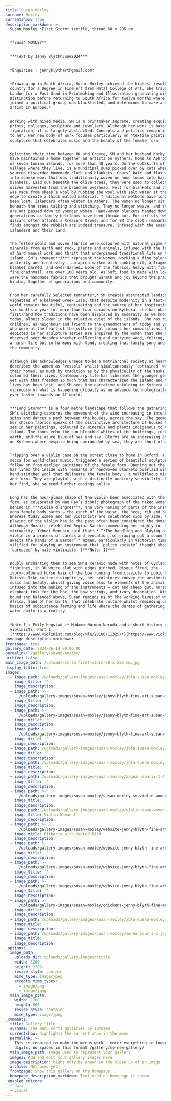 ```yaml
---
title: Susan Moxley
surname: Moxley
currentshow: true
description_markdown: >-
  Susan Moxley *First Storm* textile, thread 68 x 205 cm


  **Susan MOXLEY**


  ***Text by Jenny Blyth©June2024***


  *Enquiries : jennyblythart@gmail.com*


  *Growing up in South Africa, Susan Moxley achieved the highest results in the
  country for a Degree in Fine Art from Natal College of Art. She travelled to
  London for a Post Grad in Printmaking and Illustration graduating with
  Distinction before returning to South Africa for twelve months where she
  joined a political group, was blacklisted, and determined to make a life as an
  artist in Europe.*


  Working with mixed media, SM is a printmaker supreme, creating exquisite
  prints, collages, sculpture and jewellery. Although her work is based in
  figuration, it is largely abstracted. Concepts and politics remain important
  to her. Her new body of work focuses particularly on ‘textile paintings’ with
  sculpture that celebrates music and the beauty of the female form.


  Splitting their time between UK and Greece, SM and her husband Korky Paul,
  have maintained a home together as artists on Kythera, home to Aphrodite - one
  of seven Ionian islands, for more than 40 years. On the outskirts of the
  village where they live, is a municipal dump picked over by cats where SM has
  sourced discarded homemade cloth and blankets. Goats’ hair and flax was spun
  into coarse wool that was traditionally woven on home looms into hardwearing
  blankets. Laid out beneath the olive trees, they were used to collect the
  olives harvested from the branches overhead. Felt for blankets and clothing
  was made from sheep’s wool by rubbing the wool with salt water at the sea’s
  edge to create a thick matted material. Traditional methods have long since
  been lost. Islanders often winter in Athens. The women no longer sit out
  beneath the trees talking and stitching. They no longer weave, and the skills
  are not passed down to younger women. Hand-woven blankets handed down over
  generations as family heirlooms have been thrown out. For artists, what we
  discard often affords a treasure trove, and for SM the cloth remnants that she
  finds amongst the rubbish are indeed treasure, infused with the essence of the
  islanders and their land.


  The felted wools and woven fabrics were coloured with natural pigments and
  minerals from earth and rock, plants and animals, infused with the family song
  of hard manual work and thrift that underpinned traditional life on the
  island. SM’s *mement**i*** represent the women, working a fine balance of
  austerity and creativity - an apron marked with cooking oil, a fragment of
  blanket darned, and over-darned… Some of the fabrics, heavy with flax like
  fine chainmail, are over 100 years old. As Sufi food is made with love, so too
  were the handmade fabrics that brought warmth and joy beyond the practical, a
  binding together of generations and community.


  From her carefully selected remnants*,* SM creates abstracted landscapes,
  vignettes of a beloved Greek Isle, that despite modernity in a fast-changing
  world remains beautiful, captivating and the source of her inspiration. Living
  six months a year for more than four decades on Kythera, she has observed
  first-hand how traditions have been displaced by modernity as we know it
  today, albeit slower in the relative quiet of the islands. She has raised her
  children, as neighbour and friend to the grandmothers of today and yesteryear
  who were at the heart of the culture that colours her compositions. Figures
  depicted in her sculpture series are inspired by the women that she has
  observed over decades whether collecting and carrying wood, felting, sewing –
  a harsh life but in harmony with land, creating that family song and pride in
  the community.


  Although she acknowledges Greece to be a matriarchal society at heart, she
  describes the women as ‘vessels’ whilst simultaneously ‘contained’ within
  their homes, as much by tradition as by the physicality of the tasks that that
  coloured their lives. Contemporary life has liberated the younger generation,
  yet with that freedom so much that has characterized the island and their
  lives has been lost, and SM sees the narrative unfolding in Kythera as a
  microcosm of what is happening globally as we advance technologically marching
  ever faster towards an AI world.


  ***Long Storm*** is a four metre landscape that follows the gathering storm.
  SM’s stitching captures the movement of the wind increasing in intensity as it
  spins and dances a path between the houses, across the sky. The geometry of
  her chosen fabrics speaks of the distinctive architecture of houses that we
  see in her paintings, coloured by minerals and plants indigenous to the
  island. The tones echo the sun-bleached whites of the buildings, rust-red
  earth, and the azure blue of sea and sky. Storms are an increasing phenomenon
  on Kythera where despite being surrounded by sea, they are short of water.


  Tripping over a violin case on the street close to home in Oxford, a quiet
  mecca for world class music, triggered a series of beautiful sculptures that
  follow on from earlier paintings of the female form. Opening out the case, SM
  has lined the inside with remnants of handwoven blankets overlaid with
  hand-stitched wool that delineate the female body - a mellifluous mix of music
  and form. They are playful, with a distinctly auditory sensibility. Excited by
  her find, she sourced further casings online.


  Long has the hour-glass shape of the violin been associated with the female
  form, as celebrated by Man Ray’s iconic photograph of the naked woman from
  behind in ***Violin d’Ingres***. The very naming of parts of the instrument
  echo female body parts – the cinch of the waist, the neck, rib and belly…
  Whereas today women and men violinists are celebrated side by side, the
  playing of the violin has in the past often been considered the domain of men.
  Although Mozart, celebrated Regina Sacchi commending her highly for her
  virtuosity, Yehudi Menuhin said that*…* “*The handling and playing of the
  violin is a process of caress and evocation, of drawing out a sound that
  awaits the hands of a master”.* Women, particularly in Victorian times, were
  vilified for playing an instrument that ‘polite society’ thought should be
  ‘caressed’ by male violinists. (***Note: 1)***


  Doubly enchanting then to see SM’s ceramic nude with notes of Cycladic
  figurines, in 3D white slab with edges pinched, bisque fired, the
  ivory-coloured horse hair of the bow running from clavicle to pubic bone.
  Matisse-like in their simplicity, her sculptures convey the aesthetics of
  music and beauty, whilst giving voice also to elements of the animal spirits
  infused into the making of the instruments – cat and sheep gut, horse hair and
  elephant tusk for the box, the bow strings, and ivory decoration. With goods
  bound and balanced above, Susan reminds us of the working lives of women of
  Africa, land of her birth, that celebrate culture whilst reminding us of the
  basics of subsistence farming and life where the duress of gathering wood and
  water daily is a reality.


  *Note 1 : Emily Hogstad :* Madame Norman-Neruda and a short history of women
  violinists, Part 1
  [*https://www.violinist.com/blog/Mle/20106/11325/*](https://www.violinist.com/blog/Mle/20106/11325/)
homepage_description_markdown: ''
frontpage: true
gallery_date: 2024-06-14 00:00:00
permalink: /gallery/susan-moxley/
archive: false
main_image_path: /uploads/sm-sm-first-storm-68-x-205-cm.jpg
display_title: true
images:
  - image_path: /uploads/gallery-images/susan-moxley/jbfa-susan-moxley-melody.jpg
    image_title: ''
    image_description:
  - image_path: >-
      /uploads/gallery-images/susan-moxley/jenny-blyth-fine-art-susan-moxley-allegro-violin.jpg
    image_title: ''
    image_description:
  - image_path: >-
      /uploads/gallery-images/susan-moxley/jenny-blyth-fine-art-susan-moxley-pianola-1-mb.jpg
    image_title: ''
    image_description:
  - image_path: >-
      /uploads/gallery-images/susan-moxley/jenny-blyth-fine-art-susan-moxley-violin-women-in-blue-1.jpg
    image_title: ''
    image_description:
  - image_path: /uploads/gallery-images/susan-moxley/jbfa-susan-moxley-aegean-ii.jpg
    image_title: ''
    image_description:
  - image_path: /uploads/gallery-images/susan-moxley/jbfa-susan-moxley-hot-sea-i.jpg
    image_title: ''
    image_description:
  - image_path: /uploads/gallery-images/susan-moxley/aegean-sea-ii-1-4-mb.jpg
    image_title: ''
    image_description:
  - image_path: >-
      /uploads/gallery-images/susan-moxley/susan-moxley-sm-violin-woman-in-white-with-minoan-bird-1.jpg
    image_title:
    image_description:
  - image_path: /uploads/gallery-images/susan-moxley/violin-case-woman-i-sm.jpg
    image_title: Violin Woman I
    image_description:
  - image_path: >-
      /uploads/gallery-images/susan-moxley/website-jenny-blyth-fine-art-susan-moxley-pitharia-with-minoan-bird.jpg
    image_title: Pitharia with Seated Bird
    image_description:
  - image_path: >-
      /uploads/gallery-images/susan-moxley/website-jenny-blyth-fine-art-susan-moxley-pitharia-ii-with-minoan-bird-03.jpg
    image_title: ''
    image_description:
  - image_path: >-
      /uploads/gallery-images/susan-moxley/website-jenny-blyth-fine-art-susan-moxley-pitharia-with-sticks.jpg
    image_title: ''
    image_description:
  - image_path: >-
      /uploads/gallery-images/susan-moxley/website-jenny-blyth-fine-art-susan-moxley-pitharia-with-plates.jpg
    image_title: ''
    image_description:
  - image_path: >-
      /uploads/gallery-images/susan-moxley/chickens-jenny-blyth-fine-art-susan-moxley-when-chickens-fly.jpg
    image_title: ''
    image_description:
  - image_path: /uploads/gallery-images/susan-moxley/jbfa-susan-moxley-summer-storm.jpg
    image_title: ''
    image_description:
  - image_path: /uploads/gallery-images/susan-moxley/sm-harbour-i-2.jpg
    image_title:
    image_description:
_options:
  image_path:
    uploads_dir: uploads/gallery-images/:title
    width: 1200
    height: 1200
    resize_style: contain
    mime_type: image/jpeg
    accepts_mime_types:
      - image/png
      - image/jpeg
  main_image_path:
    width: 1200
    height: 800
    resize_style: contain
    mime_type: image/jpeg
_comments:
  title: Gallery title
  surname: The menu sorts galleries by surname
  currentshow: highlights the current show in the menu
  permalink: >-
    This is required to make the menus work - enter everything in lower case, no
    digits, no spaces in this format /gallery/my-new-gallery/
  main_image_path: Image used to represent your gallery
  images: Add and edit your gallery images here
  image_description: Might only be shown in the close up of an image
  archive: Not used yet!
  frontpage: Show this gallery on the homepage
  homepage_description_markdown: Text used on homepage if shown
_enabled_editors:
  - data
  - visual
---
```

